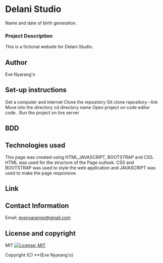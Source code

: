 # Delani Studio
Name and date of birth generation.

### Project Description
This is a fictional website for Delani Studio.
## Author
Eve Nyarang'o
## Set-up instructions
Get a computer and internet
Clone the repository
Git clone repository--link
Move into the directory
cd directory name
Open project on code editor
code .
Run the project on live server
## BDD

## Technologies used
This page was created using HTML,JAVASCRIPT, BOOTSTRAP and CSS. 
HTML was used for the structure of the Page outlook.
 CSS and BOOTSTRAP was used to style the web application and JAVASCRIPT was used to make the page responsive.
 ## Link

 ## Contact Information
 Email; evenyarango@gmail.com
 ## License and copyright
 MIT [![License: MIT](https://img.shields.io/badge/License-MIT-yellow.svg)](https://opensource.org/licenses/MIT)

Copyright (C) **{Eve Nyarang'o}
